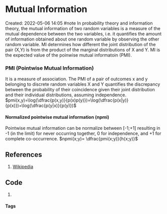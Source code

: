 # Mutual Information
Created: 2022-05-06 14:05
#note
In probability theory and information theory, the mutual information of two random variables is a measure of the mutual dependence between the two variables, i.e. it quantifies the amount of information obtained about one random variable by observing the other random variable.
MI determines how different the joint distribution of the pair (X,Y) is from the product of the marginal distributions of X and Y.
MI is the expected value of the poinwise mutual informatoin (PMI).

### PMI (Pointwise Mutual Information)
It is a measure of association.
The PMI of a pair of outcomes x and y belonging to discrete random variables X and Y quantifies the discrepancy between the probability of their coincidence given their joint distribution and their individual distributions, assuming independence.
$pmi(x,y)=\log(\dfrac{p(x,y)}{p(x)p(y)})=\log(\dfrac{p(x|y)}{p(x)})=\log(\dfrac{p(y|x)}{p(y)})$

#### Normalized pointwise mutual information (npmi)
 Pointwise mutual information can be normalize between [-1;+1] resulting in -1 (in the limit) for never occurring together, 0 for independence, and +1 for complete co-occurrence.
 $npmi(x;y)= \dfrac{pmi(x;y)}{h(x;y)}$

## References
1. [Wikipedia](https://en.wikipedia.org/wiki/Mutual_information)

## Code
1. 

#### Tags